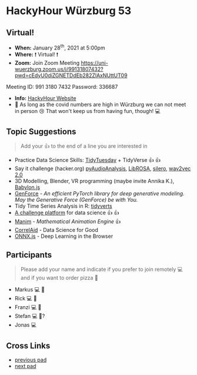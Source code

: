# HackyHour Würzburg 53

## Virtual!
 - **When:** January 28<sup>th</sup>, 2021 at 5:00pm
 - **Where:** :exclamation: Virtual! :exclamation:
 - **Zoom:** Join Zoom Meeting
https://uni-wuerzburg.zoom.us/j/99131807432?pwd=cEdyU0diZGNETDdEb282ZlAxNUttUT09

Meeting ID: 991 3180 7432
Password: 336687
 - **Info:** [HackyHour Website](http://hackyhour.github.io/Wuerzburg/)
 - :vertical_traffic_light: As long as the covid numbers are high in Würzburg we can not meet in person :cry: That won't keep us from having fun, though! :computer: 

## Topic Suggestions
> Add your :+1: to the end of a line you are interested in
 - Practice Data Science Skills: [TidyTuesday](https://github.com/rfordatascience/tidytuesday) + TidyVerse :thumbsup: :+1:
 - Say it challenge (hacker.org) [pyAudioAnalysis](https://github.com/tyiannak/pyAudioAnalysis), [LibROSA](https://librosa.github.io/librosa/), [silero](https://pytorch.org/hub/snakers4_silero-models_stt/), [wav2vec 2.0](https://ai.facebook.com/blog/wav2vec-20-learning-the-structure-of-speech-from-raw-audio)
 - 3D Modelling, Blender, VR programming (maybe invite Annika K.), [Babylon.js](https://doc.babylonjs.com/) 
 - [GenForce](https://github.com/genforce/genforce) - *An efficient PyTorch library for deep generative modeling. May the Generative Force (GenForce) be with You.*
 - Tidy Time Series Analysis in R: [tidyverts](https://tidyverts.org/) 
 - [A challenge platform](https://ctfd.io/) for data science :+1: :+1:
 - [Manim](https://github.com/3b1b/manim) - *Mathematical Animation Engine* :+1:
 - [CorrelAid](https://correlaid.org/) - Data Science for Good
 - [ONNX.js](https://microsoft.github.io/onnxjs-demo/) - Deep Learning in the Browser

## Participants
> Please add your name and indicate if you prefer to join remotely :computer: and if you want to order pizza :pizza: 
 - Markus :computer: :pizza: 
 - Rick :computer: :microscope: 
 - Franzi :computer: :rice_ball: 
 - Stefan :computer: :pizza:?
 - Jonas :computer:

## Cross Links
 - [previous pad](https://hackyhour.github.io/Wuerzburg/pad_archive/HackyHour_Wuerzburg_52)
 - [next pad](https://hackyhour.github.io/Wuerzburg/pad_archive/HackyHour_Wuerzburg_54)
